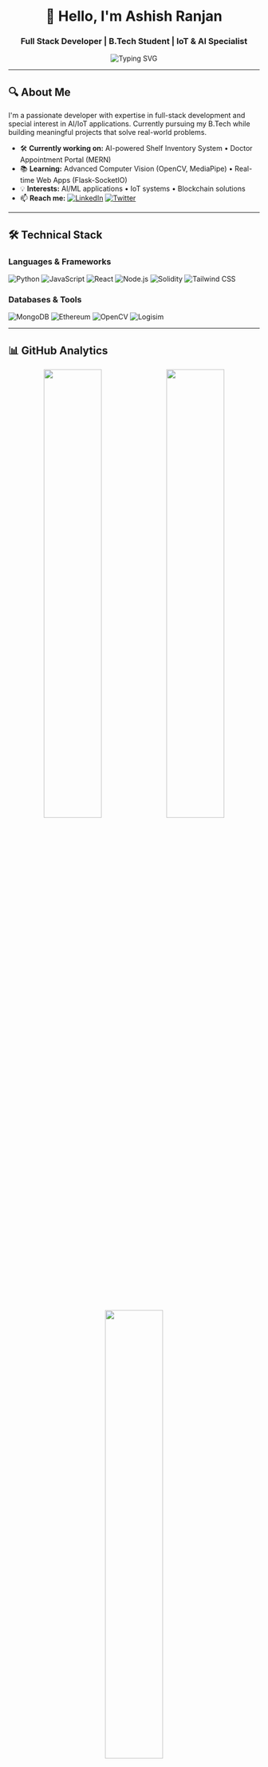 # <div align="center">👋 Hello, I'm Ashish Ranjan</div>
### <div align="center">Full Stack Developer | B.Tech Student | IoT & AI Specialist</div>

<p align="center">
  <img src="https://readme-typing-svg.herokuapp.com?font=Fira+Code&weight=600&size=22&duration=3000&pause=1000&color=4F8CC9&center=true&width=500&lines=Welcome+to+my+GitHub+profile!;Building+scalable+full-stack+solutions;Passionate+about+AI+and+IoT+innovation;Continuous+learner+and+problem+solver" alt="Typing SVG" />
</p>

---

## 🔍 About Me
I'm a passionate developer with expertise in full-stack development and special interest in AI/IoT applications. Currently pursuing my B.Tech while building meaningful projects that solve real-world problems.

- 🛠 **Currently working on:** AI-powered Shelf Inventory System • Doctor Appointment Portal (MERN)
- 📚 **Learning:** Advanced Computer Vision (OpenCV, MediaPipe) • Real-time Web Apps (Flask-SocketIO)
- 💡 **Interests:** AI/ML applications • IoT systems • Blockchain solutions
- 📫 **Reach me:** [![LinkedIn](https://img.shields.io/badge/LinkedIn-0A66C2?style=flat&logo=linkedin)](https://linkedin.com/in/YOUR-LINK) [![Twitter](https://img.shields.io/badge/Twitter-1DA1F2?style=flat&logo=twitter)](https://twitter.com/YOUR-HANDLE)

---

## 🛠 Technical Stack

### Languages & Frameworks
![Python](https://img.shields.io/badge/Python-3776AB?logo=python&logoColor=white)
![JavaScript](https://img.shields.io/badge/JavaScript-F7DF1E?logo=javascript&logoColor=black)
![React](https://img.shields.io/badge/React-61DAFB?logo=react&logoColor=black)
![Node.js](https://img.shields.io/badge/Node.js-339933?logo=node.js&logoColor=white)
![Solidity](https://img.shields.io/badge/Solidity-363636?logo=solidity&logoColor=white)
![Tailwind CSS](https://img.shields.io/badge/Tailwind_CSS-06B6D4?logo=tailwind-css&logoColor=white)

### Databases & Tools
![MongoDB](https://img.shields.io/badge/MongoDB-47A248?logo=mongodb&logoColor=white)
![Ethereum](https://img.shields.io/badge/Ethereum-3C3C3D?logo=ethereum&logoColor=white)
![OpenCV](https://img.shields.io/badge/OpenCV-5C3EE8?logo=opencv&logoColor=white)
![Logisim](https://img.shields.io/badge/Logisim-003366?logo=digitalocean&logoColor=white)

---

## 📊 GitHub Analytics

<p align="center">
  <img width="48%" src="https://github-readme-stats.vercel.app/api?username=ashishranjan&show_icons=true&theme=github_dark&hide_border=true&bg_color=0D1117" />
  <img width="48%" src="https://github-readme-streak-stats.herokuapp.com/?user=ashishranjan&theme=github-dark-blue&hide_border=true&background=0D1117" />
</p>
<p align="center">
  <img width="48%" src="https://github-readme-stats.vercel.app/api/top-langs/?username=ashishranjan&layout=compact&theme=github_dark&hide_border=true&bg_color=0D1117" />
</p>

---

## 🏆 Featured Projects

### 🌐 Personal Portfolio Website
Modern responsive portfolio with interactive UI/UX, animations, and contact form. Built with React, Tailwind CSS, and Framer Motion.  
[![Live Demo](https://img.shields.io/badge/Live_Demo-000000?style=flat&logo=vercel)](YOUR-PORTFOLIO-LINK) [![View Code](https://img.shields.io/badge/View_Code-181717?style=flat&logo=github)](https://github.com/ashishranjan/portfolio)

### 🩺 Doctor Appointment System (MERN)
Full-stack healthcare solution with real-time scheduling and patient management.  
[![View Project](https://img.shields.io/badge/View_Project-181717?style=flat&logo=github)](https://github.com/ashishranjan/doctor-appointment)

### ✈️ Ashish Tours and Travels
Tourism platform for Varanasi with hotel booking system (React, Node.js, MongoDB).  
[![View Project](https://img.shields.io/badge/View_Project-181717?style=flat&logo=github)](https://github.com/ashishranjan/tours-travels)

### 🛡️ Real-time Helmet Detection
Computer vision system for safety compliance using OpenCV and YOLO.  
[![View Project](https://img.shields.io/badge/View_Project-181717?style=flat&logo=github)](https://github.com/ashishranjan/helmet-detector)

### 🗳️ Secure Voting System (Blockchain)
Decentralized voting platform using Ethereum smart contracts and Web3.js.  
[![View Project](https://img.shields.io/badge/View_Project-181717?style=flat&logo=github)](https://github.com/ashishranjan/blockchain-voting)

### 💻 Hardwired CPU Simulation
Logisim implementation of computer architecture with ALU and control logic.  
[![View Project](https://img.shields.io/badge/View_Project-181717?style=flat&logo=github)](https://github.com/ashishranjan/cpu-simulation)

### 🛒 Smart Shelf Inventory
AI-powered retail inventory management with IoT integration.  
[![View Project](https://img.shields.io/badge/View_Project-181717?style=flat&logo=github)](https://github.com/ashishranjan/smart-shelf-inventory)

---

## 🤝 Let's Collaborate!
<p align="center">
  <a href="https://linkedin.com/in/YOUR-LINK"><img src="https://img.shields.io/badge/LinkedIn-0A66C2?style=for-the-badge&logo=linkedin" /></a>
  <a href="mailto:yourmail@gmail.com"><img src="https://img.shields.io/badge/Email-EA4335?style=for-the-badge&logo=gmail" /></a>
  <a href="https://twitter.com/YOUR-HANDLE"><img src="https://img.shields.io/badge/Twitter-1DA1F2?style=for-the-badge&logo=twitter" /></a>
  <a href="YOUR-PORTFOLIO-LINK"><img src="https://img.shields.io/badge/Portfolio-000000?style=for-the-badge&logo=vercel" /></a>
</p>
